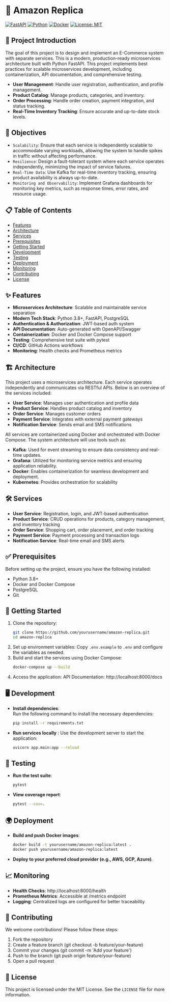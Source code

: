 # 🚀 Amazon Replica

[![FastAPI](https://img.shields.io/badge/FastAPI-005571?style=for-the-badge&logo=fastapi)](https://fastapi.tiangolo.com/)
[![Python](https://img.shields.io/badge/Python-3.8+-3776AB?style=for-the-badge&logo=python&logoColor=white)](https://www.python.org/)
[![Docker](https://img.shields.io/badge/Docker-2496ED?style=for-the-badge&logo=docker&logoColor=white)](https://www.docker.com/)
[![License: MIT](https://img.shields.io/badge/License-MIT-yellow.svg?style=for-the-badge)](https://opensource.org/licenses/MIT)

## 🎯 Project Introduction

The goal of this project is to design and implement an E-Commerce system with separate services. This is a modern, production-ready microservices architecture built with Python FastAPI. This project implements best practices for scalable microservices development, including containerization, API documentation, and comprehensive testing.

- **User Management**: Handle user registration, authentication, and profile management.
- **Product Catalog**: Manage products, categories, and inventory.
- **Order Processing**: Handle order creation, payment integration, and status tracking.
- **Real-Time Inventory Tracking**: Ensure accurate and up-to-date stock levels.

## 🎯 Objectives

- `Scalability`: Ensure that each service is independently scalable to accommodate varying workloads, allowing the system to handle spikes in traffic without affecting performance.
- `Resilience`: Design a fault-tolerant system where each service operates independently, minimizing the impact of service failures.
- `Real-Time Data`: Use Kafka for real-time inventory tracking, ensuring product availability is always up-to-date.
- `Monitoring and Observability`: Implement Grafana dashboards for monitoring key metrics, such as response times, error rates, and resource usage.


## 📋 Table of Contents
- [Features](#-features)
- [Architecture](#-architecture)
- [Services](#-services)
- [Prerequisites](#-prerequisites)
- [Getting Started](#-getting-started)
- [Development](#-development)
- [Testing](#-testing)
- [Deployment](#-deployment)
- [Monitoring](#-monitoring)
- [Contributing](#-contributing)
- [License](#-license)

## ✨ Features

- **Microservices Architecture**: Scalable and maintainable service separation
- **Modern Tech Stack**: Python 3.8+, FastAPI, PostgreSQL
- **Authentication & Authorization**: JWT-based auth system
- **API Documentation**: Auto-generated with OpenAPI/Swagger
- **Containerization**: Docker and Docker Compose support
- **Testing**: Comprehensive test suite with pytest
- **CI/CD**: GitHub Actions workflows
- **Monitoring**: Health checks and Prometheus metrics

## 🏗️ Architecture

This project uses a microservices architecture. Each service operates independently and communicates via RESTful APIs. Below is an overview of the services included:

- **User Service**: Manages user authentication and profile data
- **Product Service**: Handles product catalog and inventory
- **Order Service**: Manages customer orders
- **Payment Service**: Integrates with external payment gateways
- **Notification Service**: Sends email and SMS notifications

All services are containerized using Docker and orchestrated with Docker Compose. The system architecture will use tools such as:

- **Kafka**: Used for event streaming to ensure data consistency and real-time updates.
- **Grafana**: Utilized for monitoring service metrics and ensuring application reliability.
- **Docker**: Enables containerization for seamless development and deployment.
- **Kubernetes**: Provides orchestration for scalability

## 🛠️ Services

- **User Service**: Registration, login, and JWT-based authentication
- **Product Service**: CRUD operations for products, category management, and inventory tracking
- **Order Service**: Shopping cart, order placement, and order tracking
- **Payment Service**: Payment processing and transaction logs
- **Notification Service**: Real-time email and SMS alerts

## ✅ Prerequisites

Before setting up the project, ensure you have the following installed:

- Python 3.8+
- Docker and Docker Compose
- PostgreSQL
- Git

## 🚀 Getting Started

1. Clone the repository:
   ```bash
   git clone https://github.com/yourusername/amazon-replica.git
   cd amazon-replica
   ```
2. Set up environment variables: 
    Copy `.env.example` to `.env` and configure the variables as needed.
3. Build and start the services using Docker Compose:
    ```bash
    docker-compose up --build
    ```
4. Access the application:
    API Documentation: http://localhost:8000/docs

## 🖥️ Development

- **Install dependencies**:  
  Run the following command to install the necessary dependencies:
  ```bash
  pip install -r requirements.txt
  ```
- **Run services locally** :
  Use the development server to start the application:
  ```bash
  uvicorn app.main:app --reload
  ```

## 🧪 Testing
- **Run the test suite**:
  ```bash
  pytest
  ```
- **View coverage report**:
  ```bash
  pytest --cov=.
  ```

## 🌍 Deployment

- **Build and push Docker images**:
  ```bash
  docker build -t yourusername/amazon-replica:latest .
  docker push yourusername/amazon-replica:latest
  ```

- **Deploy to your preferred cloud provider (e.g., AWS, GCP, Azure)**.

## 📈 Monitoring

- **Health Checks**: http://localhost:8000/health
- **Prometheus Metrics**: Accessible at /metrics endpoint
- **Logging**: Centralized logs are configured for better traceability

## 🤝 Contributing
We welcome contributions! Please follow these steps:

1. Fork the repository
2. Create a feature branch (git checkout -b feature/your-feature)
3. Commit your changes (git commit -m 'Add your feature')
4. Push to the branch (git push origin feature/your-feature)
5. Open a pull request

## 📜 License
This project is licensed under the MIT License. See the `LICENSE` file for more information.